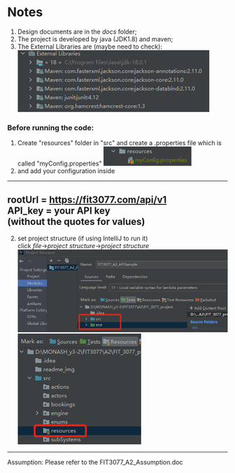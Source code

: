 # Notes

1. Design documents are in the *docs* folder;
2. The project is developed by java (JDK1.8) and maven;
3. The External Libraries are (maybe need to check):
![img_1.png](readme_img/img_1.png)

### Before running the code:
1. Create "resources" folder in "src" and create a .properties file which is called "myConfig.properties"
![](readme_img/img.png)
2. and add your configuration inside

---
rootUrl = https://fit3077.com/api/v1   
API_key = your API key  
(without the quotes for values)
---

2. set project structure (if using IntelliJ to run it)  
click *file*->*project structure*->*project structure*
![img_2.png](readme_img/img_2.png)
![](readme_img/img_3.png)
-------------------------------------------------------------

Assumption:
Please refer to the FIT3077_A2_Assumption.doc